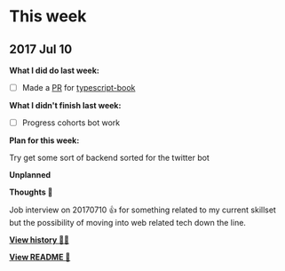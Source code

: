 # This week

## 2017 Jul 10

**What I did do last week:**

- [ ] Made a [PR][tsbookpr] for [typescript-book][tsbook]

**What I didn't finish last week:**

- [ ] Progress cohorts bot work

**Plan for this week:**

Try get some sort of backend sorted for the twitter bot

**Unplanned**


**Thoughts 💭**

Job interview on 20170710 👍 for something related to my current skillset but the possibility of moving into web related tech down the line.

**[View history 👵👴](history.md#history)**

**[View README 👀](README.md#personal-goals)**

<!-- links -->
[tsbook]: https://github.com/basarat/typescript-book
[tsbookpr]: https://github.com/basarat/typescript-book/pull/302
